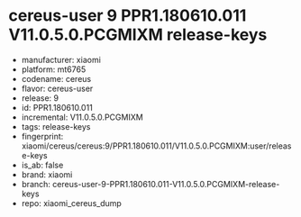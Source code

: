 # cereus-user 9 PPR1.180610.011 V11.0.5.0.PCGMIXM release-keys
- manufacturer: xiaomi
- platform: mt6765
- codename: cereus
- flavor: cereus-user
- release: 9
- id: PPR1.180610.011
- incremental: V11.0.5.0.PCGMIXM
- tags: release-keys
- fingerprint: xiaomi/cereus/cereus:9/PPR1.180610.011/V11.0.5.0.PCGMIXM:user/release-keys
- is_ab: false
- brand: xiaomi
- branch: cereus-user-9-PPR1.180610.011-V11.0.5.0.PCGMIXM-release-keys
- repo: xiaomi_cereus_dump
